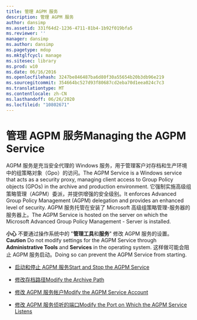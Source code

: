 ```yaml
---
title: 管理 AGPM 服务
description: 管理 AGPM 服务
author: dansimp
ms.assetid: 331f64d2-1236-4711-81b4-1b92f019bfa5
ms.reviewer: ''
manager: dansimp
ms.author: dansimp
ms.pagetype: mdop
ms.mktglfcycl: manage
ms.sitesec: library
ms.prod: w10
ms.date: 06/16/2016
ms.openlocfilehash: 3247be846487ba6d80f30a55654b20b3db96e219
ms.sourcegitcommit: 354664bc527d93f80687cd2eba70d1eea024c7c3
ms.translationtype: MT
ms.contentlocale: zh-CN
ms.lasthandoff: 06/26/2020
ms.locfileid: "10802671"
---
```

# <span data-ttu-id="bcaf6-103">管理 AGPM 服务</span><span class="sxs-lookup"><span data-stu-id="bcaf6-103">Managing the AGPM Service</span></span>


<span data-ttu-id="bcaf6-104">AGPM 服务是充当安全代理的 Windows 服务，用于管理客户对存档和生产环境中的组策略对象（Gpo）的访问。</span><span class="sxs-lookup"><span data-stu-id="bcaf6-104">The AGPM Service is a Windows service that acts as a security proxy, managing client access to Group Policy objects (GPOs) in the archive and production environment.</span></span> <span data-ttu-id="bcaf6-105">它强制实施高级组策略管理（AGPM）委派，并提供增强的安全级别。</span><span class="sxs-lookup"><span data-stu-id="bcaf6-105">It enforces Advanced Group Policy Management (AGPM) delegation and provides an enhanced level of security.</span></span> <span data-ttu-id="bcaf6-106">AGPM 服务托管在安装了 Microsoft 高级组策略管理-服务器的服务器上。</span><span class="sxs-lookup"><span data-stu-id="bcaf6-106">The AGPM Service is hosted on the server on which the Microsoft Advanced Group Policy Management - Server is installed.</span></span>

<span data-ttu-id="bcaf6-107">**小心** 不要通过操作系统中的 "**管理工具**和**服务**" 修改 AGPM 服务的设置。</span><span class="sxs-lookup"><span data-stu-id="bcaf6-107">**Caution** Do not modify settings for the AGPM Service through **Administrative Tools** and **Services** in the operating system.</span></span> <span data-ttu-id="bcaf6-108">这样做可能会阻止 AGPM 服务启动。</span><span class="sxs-lookup"><span data-stu-id="bcaf6-108">Doing so can prevent the AGPM Service from starting.</span></span>

 

-   [<span data-ttu-id="bcaf6-109">启动和停止 AGPM 服务</span><span class="sxs-lookup"><span data-stu-id="bcaf6-109">Start and Stop the AGPM Service</span></span>](start-and-stop-the-agpm-service.md)

-   [<span data-ttu-id="bcaf6-110">修改存档路径</span><span class="sxs-lookup"><span data-stu-id="bcaf6-110">Modify the Archive Path</span></span>](modify-the-archive-path.md)

-   [<span data-ttu-id="bcaf6-111">修改 AGPM 服务帐户</span><span class="sxs-lookup"><span data-stu-id="bcaf6-111">Modify the AGPM Service Account</span></span>](modify-the-agpm-service-account.md)

-   [<span data-ttu-id="bcaf6-112">修改 AGPM 服务侦听的端口</span><span class="sxs-lookup"><span data-stu-id="bcaf6-112">Modify the Port on Which the AGPM Service Listens</span></span>](modify-the-port-on-which-the-agpm-service-listens.md)

 

 





